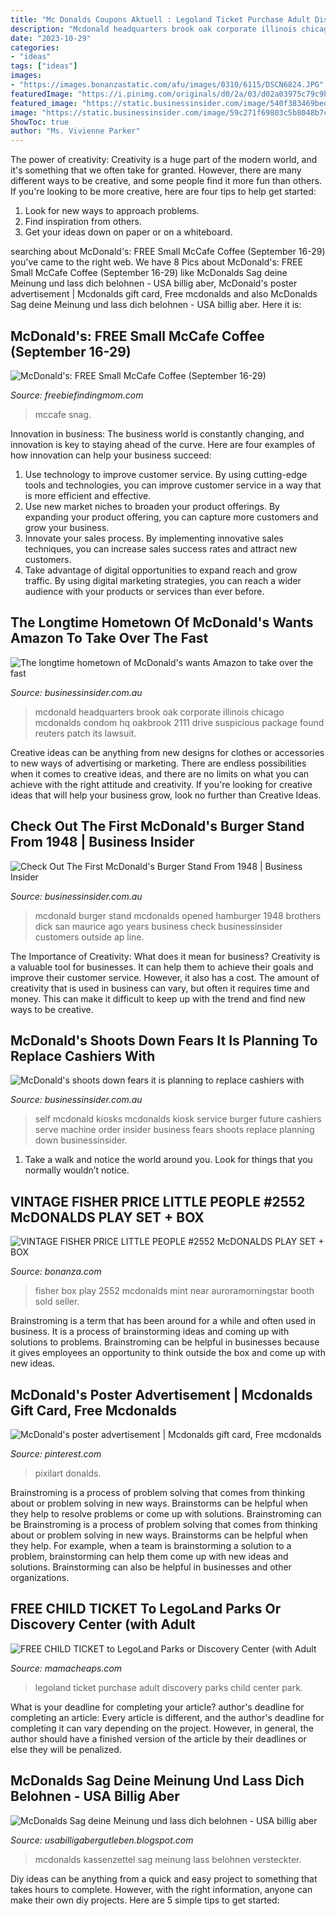 ```yaml
---
title: "Mc Donalds Coupons Aktuell : Legoland Ticket Purchase Adult Discovery Parks Child Center Park"
description: "Mcdonald headquarters brook oak corporate illinois chicago mcdonalds condom hq oakbrook 2111 drive suspicious package found reuters patch its lawsuit"
date: "2023-10-29"
categories:
- "ideas"
tags: ["ideas"]
images:
- "https://images.bonanzastatic.com/afu/images/0310/6115/DSCN6824.JPG"
featuredImage: "https://i.pinimg.com/originals/d0/2a/03/d02a03975c79c9b11ff59e49ab3c8382.png"
featured_image: "https://static.businessinsider.com/image/540f383469beddb655dc85f0/image.jpg"
image: "https://static.businessinsider.com/image/59c271f69803c5b8048b7c4b/image.jpg"
ShowToc: true
author: "Ms. Vivienne Parker"
---
```



The power of creativity:
Creativity is a huge part of the modern world, and it's something that we often take for granted. However, there are many different ways to be creative, and some people find it more fun than others. If you're looking to be more creative, here are four tips to help get started:
1. Look for new ways to approach problems.
2. Find inspiration from others.
3. Get your ideas down on paper or on a whiteboard.

	

		
searching about McDonald&#039;s: FREE Small McCafe Coffee (September 16-29) you've came to the right web. We have 8 Pics about McDonald&#039;s: FREE Small McCafe Coffee (September 16-29) like McDonalds Sag deine Meinung und lass dich belohnen - USA billig aber, McDonald&#039;s poster advertisement | Mcdonalds gift card, Free mcdonalds and also McDonalds Sag deine Meinung und lass dich belohnen - USA billig aber. Here it is:
		
    
## McDonald&#039;s: FREE Small McCafe Coffee (September 16-29)

<img loading=lazy src="https://www.freebiefindingmom.com/wp-content/uploads/2014/09/mccafe.png" onerror="this.onerror=null;this.src='https://tse2.mm.bing.net/th?id=OIP.XaWKbeAcEUPDB6bHp-t8LAAAAA&amp;pid=15.1';" alt="McDonald&#039;s: FREE Small McCafe Coffee (September 16-29)">

_Source: freebiefindingmom.com_

>mccafe snag. 

	

Innovation in business:
The business world is constantly changing, and innovation is key to staying ahead of the curve. Here are four examples of how innovation can help your business succeed: 
1. Use technology to improve customer service. By using cutting-edge tools and technologies, you can improve customer service in a way that is more efficient and effective.
2. Use new market niches to broaden your product offerings. By expanding your product offering, you can capture more customers and grow your business. 
3. Innovate your sales process. By implementing innovative sales techniques, you can increase sales success rates and attract new customers. 
4. Take advantage of digital opportunities to expand reach and grow traffic. By using digital marketing strategies, you can reach a wider audience with your products or services than ever before.

    
## The Longtime Hometown Of McDonald&#039;s Wants Amazon To Take Over The Fast

<img loading=lazy src="https://static.businessinsider.com/image/59c271f69803c5b8048b7c4b/image.jpg" onerror="this.onerror=null;this.src='https://tse3.mm.bing.net/th?id=OIP.D-yvVs5Q7CcRnG31G-cFyQHaFj&amp;pid=15.1';" alt="The longtime hometown of McDonald&#039;s wants Amazon to take over the fast">

_Source: businessinsider.com.au_

>mcdonald headquarters brook oak corporate illinois chicago mcdonalds condom hq oakbrook 2111 drive suspicious package found reuters patch its lawsuit. 

	

Creative ideas can be anything from new designs for clothes or accessories to new ways of advertising or marketing. There are endless possibilities when it comes to creative ideas, and there are no limits on what you can achieve with the right attitude and creativity. If you're looking for creative ideas that will help your business grow, look no further than Creative Ideas.

    
## Check Out The First McDonald&#039;s Burger Stand From 1948 | Business Insider

<img loading=lazy src="https://static.businessinsider.com/image/540f383469beddb655dc85f0/image.jpg" onerror="this.onerror=null;this.src='https://tse1.mm.bing.net/th?id=OIP.fENeNB4W0DcQYugf6Gxn_QHaDs&amp;pid=15.1';" alt="Check Out The First McDonald&#039;s Burger Stand From 1948 | Business Insider">

_Source: businessinsider.com.au_

>mcdonald burger stand mcdonalds opened hamburger 1948 brothers dick san maurice ago years business check businessinsider customers outside ap line. 

	

The Importance of Creativity: What does it mean for business?
Creativity is a valuable tool for businesses. It can help them to achieve their goals and improve their customer service. However, it also has a cost. The amount of creativity that is used in business can vary, but often it requires time and money. This can make it difficult to keep up with the trend and find new ways to be creative.

    
## McDonald&#039;s Shoots Down Fears It Is Planning To Replace Cashiers With

<img loading=lazy src="https://static.businessinsider.com/image/55c3b7a8371d2279018bd881/image.jpg" onerror="this.onerror=null;this.src='https://tse1.mm.bing.net/th?id=OIP.UlNq1Ue9aebvoW_IzU7lHQEsDh&amp;pid=15.1';" alt="McDonald&#039;s shoots down fears it is planning to replace cashiers with">

_Source: businessinsider.com.au_

>self mcdonald kiosks mcdonalds kiosk service burger future cashiers serve machine order insider business fears shoots replace planning down businessinsider. 

	

1. Take a walk and notice the world around you. Look for things that you normally wouldn’t notice.

    
## VINTAGE FISHER PRICE LITTLE PEOPLE #2552 McDONALDS PLAY SET + BOX

<img loading=lazy src="https://images.bonanzastatic.com/afu/images/0310/6115/DSCN6824.JPG" onerror="this.onerror=null;this.src='https://tse1.mm.bing.net/th?id=OIP.IZ5RQZ4Tjp-iUttHTgOvdQHaGQ&amp;pid=15.1';" alt="VINTAGE FISHER PRICE LITTLE PEOPLE #2552 McDONALDS PLAY SET + BOX">

_Source: bonanza.com_

>fisher box play 2552 mcdonalds mint near auroramorningstar booth sold seller. 

	

Brainstroming is a term that has been around for a while and often used in business. It is a process of brainstorming ideas and coming up with solutions to problems. Brainstroming can be helpful in businesses because it gives employees an opportunity to think outside the box and come up with new ideas.

    
## McDonald&#039;s Poster Advertisement | Mcdonalds Gift Card, Free Mcdonalds

<img loading=lazy src="https://i.pinimg.com/originals/d0/2a/03/d02a03975c79c9b11ff59e49ab3c8382.png" onerror="this.onerror=null;this.src='https://tse3.mm.bing.net/th?id=OIP.jPF7oI8VguXGiHa4WpOVHgHaJ3&amp;pid=15.1';" alt="McDonald&#039;s poster advertisement | Mcdonalds gift card, Free mcdonalds">

_Source: pinterest.com_

>pixilart donalds. 

	

Brainstroming is a process of problem solving that comes from thinking about or problem solving in new ways. Brainstorms can be helpful when they help to resolve problems or come up with solutions. Brainstroming can be
Brainstroming is a process of problem solving that comes from thinking about or problem solving in new ways. Brainstorms can be helpful when they help. For example, when a team is brainstorming a solution to a problem, brainstorming can help them come up with new ideas and solutions. Brainstorming can also be helpful in businesses and other organizations.

    
## FREE CHILD TICKET To LegoLand Parks Or Discovery Center (with Adult

<img loading=lazy src="http://www.mamacheaps.com/wp-content/uploads/2014/02/legoland-park-free-ticket.jpg" onerror="this.onerror=null;this.src='https://tse1.mm.bing.net/th?id=OIP.uM7oBJeKOxfiLBkPCPysfAHaHa&amp;pid=15.1';" alt="FREE CHILD TICKET to LegoLand Parks or Discovery Center (with Adult">

_Source: mamacheaps.com_

>legoland ticket purchase adult discovery parks child center park. 

	

What is your deadline for completing your article?
author's deadline for completing an article:
Every article is different, and the author's deadline for completing it can vary depending on the project. However, in general, the author should have a finished version of the article by their deadlines or else they will be penalized.

    
## McDonalds Sag Deine Meinung Und Lass Dich Belohnen - USA Billig Aber

<img loading=lazy src="http://4.bp.blogspot.com/-hTLVDn8vtxE/VOUaU_XHQaI/AAAAAAAAA1c/SVnFQodeZCc/s1600/mccoupon.jpg" onerror="this.onerror=null;this.src='https://tse1.mm.bing.net/th?id=OIP.NyYy9H9hGfccQ49bv4u49QAAAA&amp;pid=15.1';" alt="McDonalds Sag deine Meinung und lass dich belohnen - USA billig aber">

_Source: usabilligabergutleben.blogspot.com_

>mcdonalds kassenzettel sag meinung lass belohnen versteckter. 

	

Diy ideas can be anything from a quick and easy project to something that takes hours to complete. However, with the right information, anyone can make their own diy projects. Here are 5 simple tips to get started:

